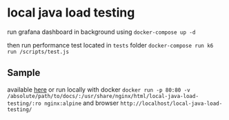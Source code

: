 # local java load testing

run grafana dashboard in background using
`docker-compose up -d`

then run performance test located in `tests` folder
`docker-compose run k6 run /scripts/test.js`

## Sample

available [here](https://kissy.github.io/local-java-load-testing/) or run locally with docker
`docker run -p 80:80 -v /absolute/path/to/docs/:/usr/share/nginx/html/local-java-load-testing/:ro nginx:alpine`
and browser `http://localhost/local-java-load-testing/`

